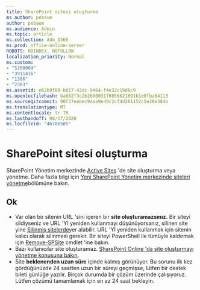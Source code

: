 ```yaml
---
title: SharePoint sitesi oluşturma
ms.author: pebaum
author: pebaum
ms.audience: Admin
ms.topic: article
ms.collection: Adm_O365
ms.prod: office-online-server
ROBOTS: NOINDEX, NOFOLLOW
localization_priority: Normal
ms.custom:
- "5200004"
- "3911416"
- "1386"
- "2303"
ms.assetid: e62b9f80-b017-42dc-9464-f4e32c19d6c9
ms.openlocfilehash: ba682f3c2b2600031f6856621691b1e0fba64113
ms.sourcegitcommit: 90f37eebec9aaa9e49c2cf4d201152c5e20e384b
ms.translationtype: MT
ms.contentlocale: tr-TR
ms.lasthandoff: 08/17/2020
ms.locfileid: "46786585"
---
```

# <a name="create-a-sharepoint-site"></a>SharePoint sitesi oluşturma

SharePoint Yönetim merkezinde [Active Sites](https://admin.microsoft.com/sharepoint?page=sitemanagement&modern=true) 'de site oluşturma veya yönetme. Daha fazla bilgi için [Yeni SharePoint Yönetim merkezinde siteleri yönetme](https://docs.microsoft.com/sharepoint/manage-site-creation)bölümüne bakın. 

## <a name="tips"></a>Ok

- Var olan bir sitenin URL 'sini içeren bir **site oluşturamazsınız.** Bir siteyi sildiyseniz ve URL 'YI yeniden kullanmayı düşünüyorsanız, silinen site yine [Silinmiş sitelerde](https://admin.microsoft.com/sharepoint?page=recyclebin&modern=true)yer alabilir. URL 'YI yeniden kullanmak için sitenin kalıcı olarak silinmesi gerekir. Bir siteyi PowerShell ile tümüyle kaldırmak için [Remove-SPSite](https://docs.microsoft.com/sharepoint/manage-sites-in-new-admin-center#delete-a-site) cmdlet 'ine bakın.
- Bazı kullanıcılar site oluşturamaz. [SharePoint Online 'da site oluşturmayı yönetme konusuna bakın](https://docs.microsoft.com/sharepoint/manage-site-creation).
- Site **beklenenden uzun süre** içinde kalmış görünüyor. Bu sorunu ilk kez gördüğünüzde 24 saatten uzun bir süreyi geçmişse, lütfen bir destek bileti günlüğe yazılır. Birçok durumda bir çözüm üzerinde çalışıyoruz. Lütfen çözümü tamamlamak için en az 24 saat bekleyin.
